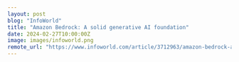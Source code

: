 ```yaml
---
layout: post
blog: "InfoWorld"
title: "Amazon Bedrock: A solid generative AI foundation"
date: 2024-02-27T10:00:00Z
image: images/infoworld.png
remote_url: "https://www.infoworld.com/article/3712963/amazon-bedrock-a-solid-generative-ai-foundation.html#tk.rss_applicationdevelopment"
---
```

